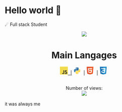 # Hello world 👋

☄ Full stack Student


<p align="center">
  <img src="https://media.discordapp.net/attachments/1028966378629242902/1029318178783899648/MOSHED-2022-10-11-8-1-28.gif">
</p>

<h1 align="center">Main Langages</h1>

<p align="center"> 
<a href="google.fr">  <code><img height="25" src="https://raw.githubusercontent.com/github/explore/80688e429a7d4ef2fca1e82350fe8e3517d3494d/topics/javascript/javascript.png"></code>&nbsp; |</a>
  <code><img height="25" src="https://raw.githubusercontent.com/devicons/devicon/master/icons/python/python-original.svg"></code>&nbsp; |
  <code><img height="25" src="https://raw.githubusercontent.com/devicons/devicon/master/icons/html5/html5-original.svg"></code>&nbsp; |
  <code><img height="25" src="https://raw.githubusercontent.com/devicons/devicon/master/icons/css3/css3-original.svg"></code>&nbsp;
</p>





<p align="center">
    <br>Number of views: <br>
    <img src="https://profile-counter.glitch.me/braskov/count.svg" />
</p>


it was always me
